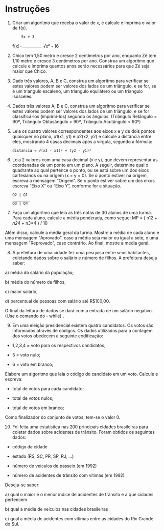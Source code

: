 # Instruções

1. Criar um algoritmo que receba o valor de x, e calcule e imprima o valor de f(x). 

   
           5x + 3
    f(x)=__________
           √x² - 16

2. Chico tem 1,50 metro e cresce 2 centímetros por ano, enquanto Zé tem 1,10 metro e cresce 3 centímetros por ano. Construa um algoritmo que calcule e imprima quantos anos serão necessários para que Zé seja maior que Chico. 

3. Dado três valores, A, B e C, construa um algoritmo para verificar se estes valores podem ser valores dos lados de um triângulo, e se for, se é um triangulo escaleno, um triangulo equilátero ou um triangulo isósceles.

4. Dados três valores A, B e C, construa um algoritmo para verificar se estes valores podem ser valores dos lados de um triângulo, e se for classificá-los (imprimi-los) segundo os ângulos. (Triângulo Retângulo = 90º, Triângulo Obtusângulo > 90º, Triângulo Acutângulo < 90º)

5. Leia os quatro valores correspondentes aos eixos x e y de dois pontos quaisquer no plano, p1(x1, y1) e p2(x2, y2) e calcule a distância entre eles, mostrando 4 casas decimais após a vírgula, segundo a fórmula: 

       distancia = √(x2 - x1)² + (y2 - y1)²

6. Leia 2 valores com uma casa decimal (x e y), que devem representar as coordenadas de um ponto em um plano. A seguir, determine qual o quadrante ao qual pertence o ponto, ou se está sobre um dos eixos cartesianos ou na origem (x = y = 0). Se o ponto estiver na origem, escreva a mensagem “Origem”. Se o ponto estiver sobre um dos eixos escreva “Eixo X” ou “Eixo Y”, conforme for a situação. 

       Q2 | Q1
       ________
       Q3 | Q4

7. Faça um algoritmo que leia as três notas de 30 alunos de uma turma. Para cada aluno, calcule a média ponderada, como segue: MP = ( n1*2 + n2*4 + n3*4 ) / 10

Além disso, calcule a média geral da turma. Mostre a média de cada aluno e uma mensagem "Aprovado", caso a média seja maior ou igual a sete, e uma mensagem "Reprovado", caso contrário. Ao final, mostre a média geral.

8. A prefeitura de uma cidade fez uma pesquisa entre seus habitantes, coletando dados sobre o salário e número de filhos. A prefeitura deseja saber:  

a) média do salário da população;

b) média do número de filhos;

c) maior salário;

d) percentual de pessoas com salário até R$100,00.

O final da leitura de dados se dará com a entrada de um salário negativo. (Use o comando do - while) .

9. Em uma eleição presidencial existem quatro candidatos. Os votos são informados através de códigos. Os dados utilizados para a contagem dos votos obedecem à seguinte codificação:  

- 1,2,3,4 = voto para os respectivos candidatos;

- 5 = voto nulo;

- 6 = voto em branco;

Elabore um algoritmo que leia o código do candidato em um voto. Calcule e escreva:

- total de votos para cada candidato;

- total de votos nulos;

- total de votos em branco;

Como finalizador do conjunto de votos, tem-se o valor 0.

10. Foi feita uma estatística nas 200 principais cidades brasileiras para coletar dados sobre acidentes de trânsito. Foram obtidos os seguintes dados:  

- código da cidade

- estado (RS, SC, PR, SP, RJ, ...)

- número de veículos de passeio (em 1992)

- número de acidentes de trânsito com vítimas (em 1992)

Deseja-se saber:

a) qual o maior e o menor índice de acidentes de trânsito e a que cidades pertencem

b) qual a média de veículos nas cidades brasileiras

c) qual a média de acidentes com vítimas entre as cidades do Rio Grande do Sul.


